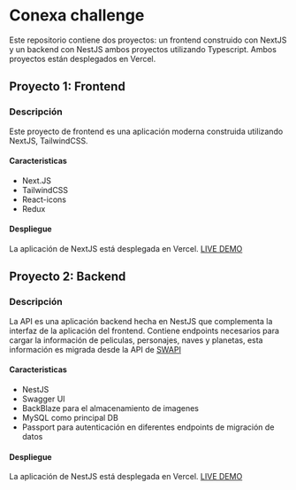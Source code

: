 # Conexa challenge
Este repositorio contiene dos proyectos: un frontend construido con NextJS y un backend con NestJS ambos proyectos utilizando Typescript. Ambos proyectos están desplegados en Vercel.

## Proyecto 1: Frontend
### Descripción
Este proyecto de frontend es una aplicación moderna construida utilizando NextJS, TailwindCSS.
#### Caracteristicas

- Next.JS
- TailwindCSS
- React-icons
- Redux

#### Despliegue

La aplicación de NextJS está desplegada en Vercel. [LIVE DEMO](https://conexa-challenge-7i4n.vercel.app/)

## Proyecto 2: Backend
### Descripción
La API es una aplicación backend hecha en NestJS que complementa la interfaz de la aplicación del frontend. Contiene endpoints necesarios para cargar la información de peliculas, personajes, naves y planetas, esta información es migrada desde la API de [SWAPI](https://swapi.dev/)

#### Caracteristicas

- NestJS
- Swagger UI
- BackBlaze para el almacenamiento de imagenes
- MySQL como principal DB
- Passport para autenticación en diferentes endpoints de migración de datos

#### Despliegue

La aplicación de NestJS está desplegada en Vercel. [LIVE DEMO](https://conexa-challenge-black.vercel.app/api/)
